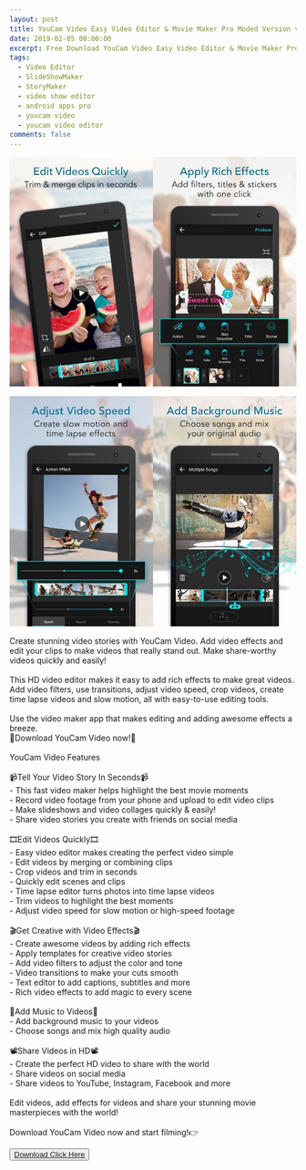 ```yaml
---
layout: post
title: YouCam Video Easy Video Editor & Movie Maker Pro Moded Version v1.0.0 2019
date: 2019-02-05 00:00:00
excerpt: Free Download YouCam Video Easy Video Editor & Movie Maker Pro 2019
tags:
  - Video Editor
  - SlideShowMaker
  - StoryMaker
  - video show editor
  - android apps pro
  - youcam video
  - youcam video editor
comments: false
---
```


![](/uploads/image.jpg)

![](/uploads/image-1.jpg)

Create stunning video stories with YouCam Video. Add video effects and edit your clips to make videos that really stand out. Make share-worthy videos quickly and easily!<br><br>This HD video editor makes it easy to add rich effects to make great videos. Add video filters, use transitions, adjust video speed, crop videos, create time lapse videos and slow motion, all with easy-to-use editing tools.<br><br>Use the video maker app that makes editing and adding awesome effects a breeze.<br>🌟Download YouCam Video now!🌟<br><br>YouCam Video Features<br><br>📹Tell Your Video Story In Seconds📹<br>- This fast video maker helps highlight the best movie moments<br>- Record video footage from your phone and upload to edit video clips<br>- Make slideshows and video collages quickly & easily!<br>- Share video stories you create with friends on social media <br><br>🎞Edit Videos Quickly🎞<br>- Easy video editor makes creating the perfect video simple<br>- Edit videos by merging or combining clips<br>- Crop videos and trim in seconds<br>- Quickly edit scenes and clips<br>- Time lapse editor turns photos into time lapse videos<br>- Trim videos to highlight the best moments<br>- Adjust video speed for slow motion or high-speed footage<br><br>🎬Get Creative with Video Effects🎬<br>- Create awesome videos by adding rich effects<br>- Apply templates for creative video stories<br>- Add video filters to adjust the color and tone<br>- Video transitions to make your cuts smooth<br>- Text editor to add captions, subtitles and more<br>- Rich video effects to add magic to every scene<br><br>🎵Add Music to Videos🎵<br>- Add background music to your videos<br>- Choose songs and mix high quality audio<br><br>📽Share Videos in HD📽<br>- Create the perfect HD video to share with the world<br>- Share videos on social media<br>- Share videos to YouTube, Instagram, Facebook and more<br><br>Edit videos, add effects for videos and share your stunning movie masterpieces with the world! <br><br>Download YouCam Video now and start filming!👉

<button><a href="https://openload.co/f/cPP\_Evx6x48"> Download Click Here </a></button>